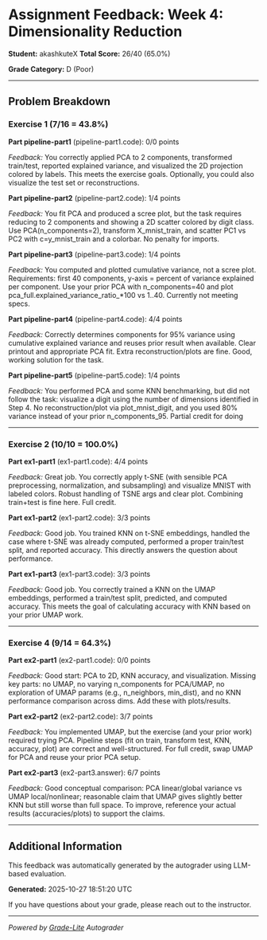 # Assignment Feedback: Week 4: Dimensionality Reduction

**Student:** akashkuteX
**Total Score:** 26/40 (65.0%)

**Grade Category:** D (Poor)

---

## Problem Breakdown

### Exercise 1 (7/16 = 43.8%)

**Part pipeline-part1** (pipeline-part1.code): 0/0 points

_Feedback:_ You correctly applied PCA to 2 components, transformed train/test, reported explained variance, and visualized the 2D projection colored by labels. This meets the exercise goals. Optionally, you could also visualize the test set or reconstructions.

**Part pipeline-part2** (pipeline-part2.code): 1/4 points

_Feedback:_ You fit PCA and produced a scree plot, but the task requires reducing to 2 components and showing a 2D scatter colored by digit class. Use PCA(n_components=2), transform X_mnist_train, and scatter PC1 vs PC2 with c=y_mnist_train and a colorbar. No penalty for imports.

**Part pipeline-part3** (pipeline-part3.code): 1/4 points

_Feedback:_ You computed and plotted cumulative variance, not a scree plot. Requirements: first 40 components, y-axis = percent of variance explained per component. Use your prior PCA with n_components=40 and plot pca_full.explained_variance_ratio_*100 vs 1..40. Currently not meeting specs.

**Part pipeline-part4** (pipeline-part4.code): 4/4 points

_Feedback:_ Correctly determines components for 95% variance using cumulative explained variance and reuses prior result when available. Clear printout and appropriate PCA fit. Extra reconstruction/plots are fine. Good, working solution for the task.

**Part pipeline-part5** (pipeline-part5.code): 1/4 points

_Feedback:_ You performed PCA and some KNN benchmarking, but did not follow the task: visualize a digit using the number of dimensions identified in Step 4. No reconstruction/plot via plot_mnist_digit, and you used 80% variance instead of your prior n_components_95. Partial credit for doing 

---

### Exercise 2 (10/10 = 100.0%)

**Part ex1-part1** (ex1-part1.code): 4/4 points

_Feedback:_ Great job. You correctly apply t-SNE (with sensible PCA preprocessing, normalization, and subsampling) and visualize MNIST with labeled colors. Robust handling of TSNE args and clear plot. Combining train+test is fine here. Full credit.

**Part ex1-part2** (ex1-part2.code): 3/3 points

_Feedback:_ Good job. You trained KNN on t-SNE embeddings, handled the case where t-SNE was already computed, performed a proper train/test split, and reported accuracy. This directly answers the question about performance.

**Part ex1-part3** (ex1-part3.code): 3/3 points

_Feedback:_ Good job. You correctly trained a KNN on the UMAP embeddings, performed a train/test split, predicted, and computed accuracy. This meets the goal of calculating accuracy with KNN based on your prior UMAP work.

---

### Exercise 4 (9/14 = 64.3%)

**Part ex2-part1** (ex2-part1.code): 0/0 points

_Feedback:_ Good start: PCA to 2D, KNN accuracy, and visualization. Missing key parts: no UMAP, no varying n_components for PCA/UMAP, no exploration of UMAP params (e.g., n_neighbors, min_dist), and no KNN performance comparison across dims. Add these with plots/results.

**Part ex2-part2** (ex2-part2.code): 3/7 points

_Feedback:_ You implemented UMAP, but the exercise (and your prior work) required trying PCA. Pipeline steps (fit on train, transform test, KNN, accuracy, plot) are correct and well-structured. For full credit, swap UMAP for PCA and reuse your prior PCA setup.

**Part ex2-part3** (ex2-part3.answer): 6/7 points

_Feedback:_ Good conceptual comparison: PCA linear/global variance vs UMAP local/nonlinear; reasonable claim that UMAP gives slightly better KNN but still worse than full space. To improve, reference your actual results (accuracies/plots) to support the claims.

---

## Additional Information

This feedback was automatically generated by the autograder using LLM-based evaluation.

**Generated:** 2025-10-27 18:51:20 UTC

If you have questions about your grade, please reach out to the instructor.

---

*Powered by [Grade-Lite](https://github.com/your-repo/grade-lite) Autograder*